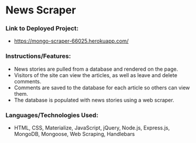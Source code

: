 # News Scraper

### Link to Deployed Project:
* https://mongo-scraper-66025.herokuapp.com/

### Instructions/Features:
* News stories are pulled from a database and rendered on the page.
* Visitors of the site can view the articles, as well as leave and delete comments.
* Comments are saved to the database for each article so others can view them.
* The database is populated with news stories using a web scraper.

### Languages/Technologies Used:
* HTML, CSS, Materialize, JavaScript, jQuery, Node.js, Express.js, MongoDB, Mongoose, Web Scraping, Handlebars
